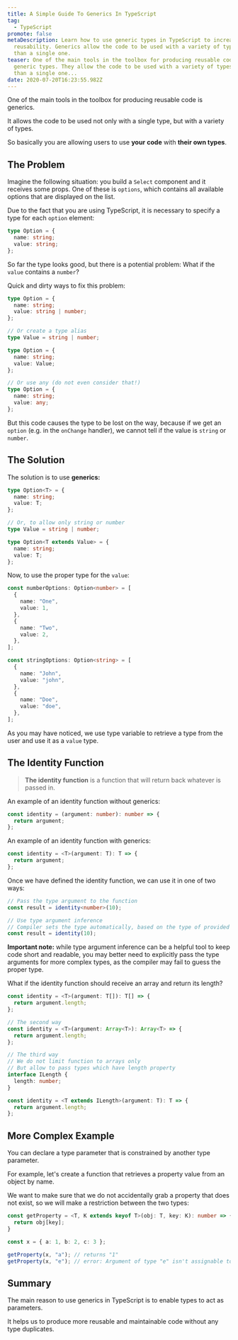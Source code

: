 ```yaml
---
title: A Simple Guide To Generics In TypeScript
tag:
  - TypeScript
promote: false
metaDescription: Learn how to use generic types in TypeScript to increase code
  reusability. Generics allow the code to be used with a variety of types rather
  than a single one.
teaser: One of the main tools in the toolbox for producing reusable code is
  generic types. They allow the code to be used with a variety of types rather
  than a single one...
date: 2020-07-20T16:23:55.982Z
---
```

One of the main tools in the toolbox for producing reusable code is generics.

It allows the code to be used not only with a single type, but with a variety of types. 

So basically you are allowing users to use **your** **code** with **their own types**.

## The Problem

Imagine the following situation: you build a `Select` component and it receives some props. One of these is `options`, which contains all available options that are displayed on the list.

Due to the fact that you are using TypeScript, it is necessary to specify a type for each `option` element:

```typescript
type Option = {
  name: string;
  value: string;
};
```

So far the type looks good, but there is a potential problem: What if the `value` contains a `number`?

Quick and dirty ways to fix this problem:

```typescript
type Option = {
  name: string;
  value: string | number;
};

// Or create a type alias
type Value = string | number;

type Option = {
  name: string;
  value: Value;
};

// Or use any (do not even consider that!)
type Option = {
  name: string;
  value: any;
};
```

But this code causes the type to be lost on the way, because if we get an `option` (e.g. in the `onChange` handler), we cannot tell if the value is `string` or `number`.

## The Solution

The solution is to use **generics:**

```typescript
type Option<T> = {
  name: string;
  value: T;
};

// Or, to allow only string or number
type Value = string | number;

type Option<T extends Value> = {
  name: string;
  value: T;
};
```

Now, to use the proper type for the `value`:

```typescript
const numberOptions: Option<number> = [
  {
    name: "One",
    value: 1,
  },
  {
    name: "Two",
    value: 2,
  },
];

const stringOptions: Option<string> = [
  {
    name: "John",
    value: "john",
  },
  {
    name: "Doe",
    value: "doe",
  },
];
```

As you may have noticed, we use type variable to retrieve a type from the user and use it as a `value` type.

## The Identity Function

> **The identity function** is a function that will return back whatever is passed in.

An example of an identity function without generics:

```typescript
const identity = (argument: number): number => {
  return argument;
};
```

 An example of an identity function with generics:

```typescript
const identity = <T>(argument: T): T => {
  return argument;
};
```

Once we have defined the identity function, we can use it in one of two ways:

```typescript
// Pass the type argument to the function
const result = identity<number>(10);

// Use type argument inference
// Compiler sets the type automatically, based on the type of provided value
const result = identity(10);
```

**Important note:** while type argument inference can be a helpful tool to keep code short and readable, you may better need to explicitly pass the type arguments for more complex types, as the compiler may fail to guess the proper type.

What if the identity function should receive an array and return its length?

```typescript
const identity = <T>(argument: T[]): T[] => {
  return argument.length;
};

// The second way
const identity = <T>(argument: Array<T>): Array<T> => {
  return argument.length;
};

// The third way
// We do not limit function to arrays only
// But allow to pass types which have length property
interface ILength {
  length: number;
}

const identity = <T extends ILength>(argument: T): T => {
  return argument.length;
};
```

## More Complex Example

You can declare a type parameter that is constrained by another type parameter.

For example, let's create a function that retrieves a property value from an object by name.

We want to make sure that we do not accidentally grab a property that does not exist, so we will make a restriction between the two types:

```typescript
const getProperty = <T, K extends keyof T>(obj: T, key: K): number => {
  return obj[key];
}

const x = { a: 1, b: 2, c: 3 };

getProperty(x, "a"); // returns "1"
getProperty(x, "e"); // error: Argument of type "e" isn't assignable to "a" | "b" | "c".
```

## Summary

The main reason to use generics in TypeScript is to enable types to act as parameters.

It helps us to produce more reusable and maintainable code without any type duplicates.